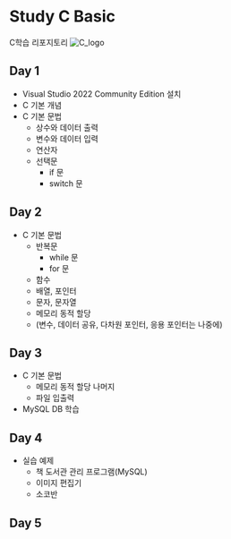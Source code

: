 # Study C Basic
C학습 리포지토리
![C_logo](https://raw.githubusercontent.com/Jingle-b/StudyC-Kasan/main/images/C_logo.png)
<br/>

## Day 1
- Visual Studio 2022 Community Edition 설치 
- C 기본 개념 
- C 기본 문법 
  - 상수와 데이터 출력
  - 변수와 데이터 입력
  - 연산자
  - 선택문
    - if 문
    - switch 문
    
## Day 2
- C 기본 문법
  - 반복문
    - while 문
    - for 문
  - 함수 
  - 배열, 포인터
  - 문자, 문자열
  - 메모리 동적 할당
  - (변수, 데이터 공유, 다차원 포인터, 응용 포인터는 나중에)

## Day 3
- C 기본 문법
  - 메모리 동적 할당 나머지
  - 파일 입출력
- MySQL DB 학습


## Day 4
- 실습 예제 
  - 책 도서관 관리 프로그램(MySQL) 
  - 이미지 편집기 
  - 소코반 

## Day 5
